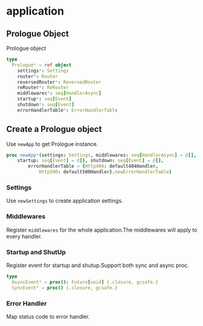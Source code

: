 # application

## Prologue Object

Prologue object

```nim
type
  Prologue* = ref object
    settings*: Settings
    router*: Router
    reversedRouter*: ReversedRouter
    reRouter*: ReRouter
    middlewares*: seq[HandlerAsync]
    startup*: seq[Event]
    shutdown*: seq[Event]
    errorHandlerTable*: ErrorHandlerTable
```
## Create a Prologue object

Use `newApp` to get Prologue instance.

```nim
proc newApp*(settings: Settings, middlewares: seq[HandlerAsync] = @[],
    startup: seq[Event] = @[], shutdown: seq[Event] = @[],
        errorHandlerTable = {Http404: default404Handler,
            Http500: default500Handler}.newErrorHandlerTable)
```

### Settings

Use `newSettings` to create application settings.

### Middlewares

Register `middlewares` for the whole application.The middlewares will 
apply to every handler.

### Startup and ShutUp

Register event for startup and shutup.Support both sync and async proc.

```nim
type
  AsyncEvent* = proc(): Future[void] {.closure, gcsafe.}
  SyncEvent* = proc() {.closure, gcsafe.}
```

### Error Handler

Map status code to error handler.

